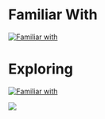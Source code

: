 # Familiar With
[![Familiar with](https://skillicons.dev/icons?i=discord,github,css,html,js,react,php,jquery,nodejs,mysql,mongodb,postgres&theme=light)](https://www.kasperg.net)

# Exploring
[![Familiar with](https://skillicons.dev/icons?i=docker,unreal,cpp,cs&theme=light)](https://www.kasperg.net)

![](https://komarev.com/ghpvc/?username=Cashper&color=brightgreen)